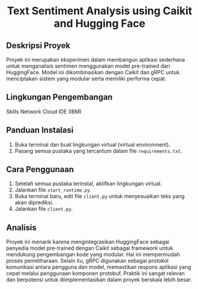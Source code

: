 <div align="center"><h1>Text Sentiment Analysis using Caikit and Hugging Face</h1></div>

## Deskripsi Proyek
Proyek ini merupakan eksperimen dalam membangun aplikasi sederhana untuk menganalisis sentimen menggunakan model pre-trained dari HuggingFace. Model ini dikombinasikan dengan Caikit dan gRPC untuk menciptakan sistem yang modular serta memiliki performa cepat.

## Lingkungan Pengembangan
Skills Network Cloud IDE (IBM)


## Panduan Instalasi
1. Buka terminal dan buat lingkungan virtual (virtual environment).
2. Pasang semua pustaka yang tercantum dalam file `requirements.txt`.

## Cara Penggunaan
1. Setelah semua pustaka terinstal, aktifkan lingkungan virtual.
2. Jalankan file `start_runtime.py`.
3. Buka terminal baru, edit file `client.py` untuk menyesuaikan teks yang akan diprediksi.
4. Jalankan file `client.py`.

## Analisis
Proyek ini menarik karena mengintegrasikan HuggingFace sebagai penyedia model pre-trained dengan Caikit sebagai framework untuk mendukung pengembangan kode yang modular. Hal ini mempermudah proses pemeliharaan. Selain itu, gRPC digunakan sebagai protokol komunikasi antara pengguna dan model, memastikan respons aplikasi yang cepat melalui penggunaan komponen protobuf. Praktik ini sangat relevan dan berpotensi untuk diimplementasikan dalam proyek berskala lebih besar.
